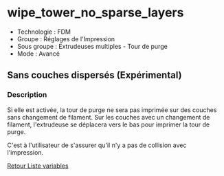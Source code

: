 # wipe_tower_no_sparse_layers

* Technologie : FDM
* Groupe : Réglages de l'Impression
* Sous groupe : Extrudeuses multiples - Tour de purge
* Mode : Avancé

## Sans couches dispersés (Expérimental)

### Description

Si elle est activée, la tour de purge ne sera pas imprimée sur des couches sans changement de filament. Sur les couches avec un changement de filament, l'extrudeuse se déplacera vers le bas pour imprimer la tour de purge. 

C'est à l'utilisateur de s'assurer qu'il n'y a pas de collision avec l'impression.


[Retour Liste variables](variable_list.md)